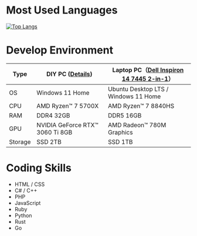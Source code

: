 # Most Used Languages

[![Top Langs](https://github-readme-stats.vercel.app/api/top-langs/?username=Atamol&layout=donut-vertical)](https://github.com/Atamol/github-readme-stats)

# Develop Environment

| Type | DIY PC ([Details](https://hackmd.io/@Atamol/rJACV5wza)) | Laptop PC（[Dell Inspiron 14 7445 2-in-1](https://www.dell.com/ja-jp/shop/dell%E3%81%AE%E3%83%8E%E3%83%BC%E3%83%88%E3%83%91%E3%82%BD%E3%82%B3%E3%83%B3/inspiron-14-2-in-1-%E3%83%8E%E3%83%BC%E3%83%88%E3%83%91%E3%82%BD%E3%82%B3%E3%83%B3/spd/inspiron-14-7445-2-in-1-laptop)）|
|---|---|---|
| OS | Windows 11 Home | Ubuntu Desktop LTS / Windows 11 Home |
| CPU | AMD Ryzen™ 7 5700X | AMD Ryzen™ 7 8840HS |
| RAM | DDR4 32GB | DDR5 16GB |
| GPU | NVIDIA GeForce RTX™ 3060 Ti 8GB | AMD Radeon™ 780M Graphics |
| Storage | SSD 2TB | SSD 1TB |

# Coding Skills

- HTML / CSS
- C# / C++
- PHP
- JavaScript
- Ruby
- Python
- Rust
- Go
